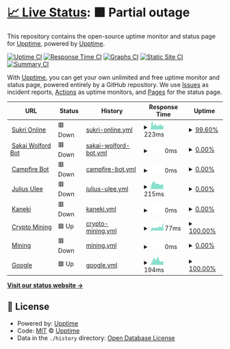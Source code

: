 # [📈 Live Status](https://upptime.github.io/upptime): <!--live status--> **🟧 Partial outage**

This repository contains the open-source uptime monitor and status page for [Upptime](https://upptime.js.org), powered by [Upptime](https://github.com/upptime/upptime).

[![Uptime CI](https://github.com/azrielbsi/monitor/workflows/Uptime%20CI/badge.svg)](https://github.com/azrielbsi/monitor/actions?query=workflow%3A%22Uptime+CI%22)
[![Response Time CI](https://github.com/azrielbsi/monitor/workflows/Response%20Time%20CI/badge.svg)](https://github.com/azrielbsi/monitor/actions?query=workflow%3A%22Response+Time+CI%22)
[![Graphs CI](https://github.com/azrielbsi/monitor/workflows/Graphs%20CI/badge.svg)](https://github.com/azrielbsi/monitor/actions?query=workflow%3A%22Graphs+CI%22)
[![Static Site CI](https://github.com/azrielbsi/monitor/workflows/Static%20Site%20CI/badge.svg)](https://github.com/azrielbsi/monitor/actions?query=workflow%3A%22Static+Site+CI%22)
[![Summary CI](https://github.com/azrielbsi/monitor/workflows/Summary%20CI/badge.svg)](https://github.com/azrielbsi/monitor/actions?query=workflow%3A%22Summary+CI%22)

With [Upptime](https://upptime.js.org), you can get your own unlimited and free uptime monitor and status page, powered entirely by a GitHub repository. We use [Issues](https://github.com/upptime/upptime/issues) as incident reports, [Actions](https://github.com/azrielbsi/monitor/actions) as uptime monitors, and [Pages](https://upptime.github.io/upptime) for the status page.

<!--start: status pages-->
<!-- This summary is generated by Upptime (https://github.com/upptime/upptime) -->
<!-- Do not edit this manually, your changes will be overwritten -->
<!-- prettier-ignore -->
| URL | Status | History | Response Time | Uptime |
| --- | ------ | ------- | ------------- | ------ |
| <img alt="" src="https://assets-global.website-files.com/6257adef93867e50d84d30e2/636e0a6a49cf127bf92de1e2_icon_clyde_blurple_RGB.png" height="13"> [Sukri Online](https://discord-aklx.onrender.com/) | 🟥 Down | [sukri-online.yml](https://github.com/azrielbsi/monitor/commits/HEAD/history/sukri-online.yml) | <details><summary><img alt="Response time graph" src="./graphs/sukri-online/response-time-week.png" height="20"> 223ms</summary><br><a href="https://azrielbsi.github.io/monitor/history/sukri-online"><img alt="Response time 1649" src="https://img.shields.io/endpoint?url=https%3A%2F%2Fraw.githubusercontent.com%2Fazrielbsi%2Fmonitor%2FHEAD%2Fapi%2Fsukri-online%2Fresponse-time.json"></a><br><a href="https://azrielbsi.github.io/monitor/history/sukri-online"><img alt="24-hour response time 205" src="https://img.shields.io/endpoint?url=https%3A%2F%2Fraw.githubusercontent.com%2Fazrielbsi%2Fmonitor%2FHEAD%2Fapi%2Fsukri-online%2Fresponse-time-day.json"></a><br><a href="https://azrielbsi.github.io/monitor/history/sukri-online"><img alt="7-day response time 223" src="https://img.shields.io/endpoint?url=https%3A%2F%2Fraw.githubusercontent.com%2Fazrielbsi%2Fmonitor%2FHEAD%2Fapi%2Fsukri-online%2Fresponse-time-week.json"></a><br><a href="https://azrielbsi.github.io/monitor/history/sukri-online"><img alt="30-day response time 783" src="https://img.shields.io/endpoint?url=https%3A%2F%2Fraw.githubusercontent.com%2Fazrielbsi%2Fmonitor%2FHEAD%2Fapi%2Fsukri-online%2Fresponse-time-month.json"></a><br><a href="https://azrielbsi.github.io/monitor/history/sukri-online"><img alt="1-year response time 1649" src="https://img.shields.io/endpoint?url=https%3A%2F%2Fraw.githubusercontent.com%2Fazrielbsi%2Fmonitor%2FHEAD%2Fapi%2Fsukri-online%2Fresponse-time-year.json"></a></details> | <details><summary><a href="https://azrielbsi.github.io/monitor/history/sukri-online">99.60%</a></summary><a href="https://azrielbsi.github.io/monitor/history/sukri-online"><img alt="All-time uptime 98.89%" src="https://img.shields.io/endpoint?url=https%3A%2F%2Fraw.githubusercontent.com%2Fazrielbsi%2Fmonitor%2FHEAD%2Fapi%2Fsukri-online%2Fuptime.json"></a><br><a href="https://azrielbsi.github.io/monitor/history/sukri-online"><img alt="24-hour uptime 99.99%" src="https://img.shields.io/endpoint?url=https%3A%2F%2Fraw.githubusercontent.com%2Fazrielbsi%2Fmonitor%2FHEAD%2Fapi%2Fsukri-online%2Fuptime-day.json"></a><br><a href="https://azrielbsi.github.io/monitor/history/sukri-online"><img alt="7-day uptime 99.60%" src="https://img.shields.io/endpoint?url=https%3A%2F%2Fraw.githubusercontent.com%2Fazrielbsi%2Fmonitor%2FHEAD%2Fapi%2Fsukri-online%2Fuptime-week.json"></a><br><a href="https://azrielbsi.github.io/monitor/history/sukri-online"><img alt="30-day uptime 98.65%" src="https://img.shields.io/endpoint?url=https%3A%2F%2Fraw.githubusercontent.com%2Fazrielbsi%2Fmonitor%2FHEAD%2Fapi%2Fsukri-online%2Fuptime-month.json"></a><br><a href="https://azrielbsi.github.io/monitor/history/sukri-online"><img alt="1-year uptime 98.89%" src="https://img.shields.io/endpoint?url=https%3A%2F%2Fraw.githubusercontent.com%2Fazrielbsi%2Fmonitor%2FHEAD%2Fapi%2Fsukri-online%2Fuptime-year.json"></a></details>
| <img alt="" src="https://assets-global.website-files.com/6257adef93867e50d84d30e2/636e0a6a49cf127bf92de1e2_icon_clyde_blurple_RGB.png" height="13"> [Sakai Wolford Bot](https://57807cee-a496-49db-810c-9184cf7f0693-00-7nhexelkttqj.asia-a.replit.dev/) | 🟥 Down | [sakai-wolford-bot.yml](https://github.com/azrielbsi/monitor/commits/HEAD/history/sakai-wolford-bot.yml) | <details><summary><img alt="Response time graph" src="./graphs/sakai-wolford-bot/response-time-week.png" height="20"> 0ms</summary><br><a href="https://azrielbsi.github.io/monitor/history/sakai-wolford-bot"><img alt="Response time 3847" src="https://img.shields.io/endpoint?url=https%3A%2F%2Fraw.githubusercontent.com%2Fazrielbsi%2Fmonitor%2FHEAD%2Fapi%2Fsakai-wolford-bot%2Fresponse-time.json"></a><br><a href="https://azrielbsi.github.io/monitor/history/sakai-wolford-bot"><img alt="24-hour response time 0" src="https://img.shields.io/endpoint?url=https%3A%2F%2Fraw.githubusercontent.com%2Fazrielbsi%2Fmonitor%2FHEAD%2Fapi%2Fsakai-wolford-bot%2Fresponse-time-day.json"></a><br><a href="https://azrielbsi.github.io/monitor/history/sakai-wolford-bot"><img alt="7-day response time 0" src="https://img.shields.io/endpoint?url=https%3A%2F%2Fraw.githubusercontent.com%2Fazrielbsi%2Fmonitor%2FHEAD%2Fapi%2Fsakai-wolford-bot%2Fresponse-time-week.json"></a><br><a href="https://azrielbsi.github.io/monitor/history/sakai-wolford-bot"><img alt="30-day response time 0" src="https://img.shields.io/endpoint?url=https%3A%2F%2Fraw.githubusercontent.com%2Fazrielbsi%2Fmonitor%2FHEAD%2Fapi%2Fsakai-wolford-bot%2Fresponse-time-month.json"></a><br><a href="https://azrielbsi.github.io/monitor/history/sakai-wolford-bot"><img alt="1-year response time 3847" src="https://img.shields.io/endpoint?url=https%3A%2F%2Fraw.githubusercontent.com%2Fazrielbsi%2Fmonitor%2FHEAD%2Fapi%2Fsakai-wolford-bot%2Fresponse-time-year.json"></a></details> | <details><summary><a href="https://azrielbsi.github.io/monitor/history/sakai-wolford-bot">0.00%</a></summary><a href="https://azrielbsi.github.io/monitor/history/sakai-wolford-bot"><img alt="All-time uptime 36.71%" src="https://img.shields.io/endpoint?url=https%3A%2F%2Fraw.githubusercontent.com%2Fazrielbsi%2Fmonitor%2FHEAD%2Fapi%2Fsakai-wolford-bot%2Fuptime.json"></a><br><a href="https://azrielbsi.github.io/monitor/history/sakai-wolford-bot"><img alt="24-hour uptime 0.00%" src="https://img.shields.io/endpoint?url=https%3A%2F%2Fraw.githubusercontent.com%2Fazrielbsi%2Fmonitor%2FHEAD%2Fapi%2Fsakai-wolford-bot%2Fuptime-day.json"></a><br><a href="https://azrielbsi.github.io/monitor/history/sakai-wolford-bot"><img alt="7-day uptime 0.00%" src="https://img.shields.io/endpoint?url=https%3A%2F%2Fraw.githubusercontent.com%2Fazrielbsi%2Fmonitor%2FHEAD%2Fapi%2Fsakai-wolford-bot%2Fuptime-week.json"></a><br><a href="https://azrielbsi.github.io/monitor/history/sakai-wolford-bot"><img alt="30-day uptime 1.38%" src="https://img.shields.io/endpoint?url=https%3A%2F%2Fraw.githubusercontent.com%2Fazrielbsi%2Fmonitor%2FHEAD%2Fapi%2Fsakai-wolford-bot%2Fuptime-month.json"></a><br><a href="https://azrielbsi.github.io/monitor/history/sakai-wolford-bot"><img alt="1-year uptime 36.71%" src="https://img.shields.io/endpoint?url=https%3A%2F%2Fraw.githubusercontent.com%2Fazrielbsi%2Fmonitor%2FHEAD%2Fapi%2Fsakai-wolford-bot%2Fuptime-year.json"></a></details>
| <img alt="" src="https://assets-global.website-files.com/6257adef93867e50d84d30e2/636e0a6a49cf127bf92de1e2_icon_clyde_blurple_RGB.png" height="13"> [Campfire Bot](https://5b57c515-340b-481a-b291-3d1ea462d78c-00-3drjkasxmuaz6.asia-b.replit.dev/) | 🟥 Down | [campfire-bot.yml](https://github.com/azrielbsi/monitor/commits/HEAD/history/campfire-bot.yml) | <details><summary><img alt="Response time graph" src="./graphs/campfire-bot/response-time-week.png" height="20"> 0ms</summary><br><a href="https://azrielbsi.github.io/monitor/history/campfire-bot"><img alt="Response time 1051" src="https://img.shields.io/endpoint?url=https%3A%2F%2Fraw.githubusercontent.com%2Fazrielbsi%2Fmonitor%2FHEAD%2Fapi%2Fcampfire-bot%2Fresponse-time.json"></a><br><a href="https://azrielbsi.github.io/monitor/history/campfire-bot"><img alt="24-hour response time 0" src="https://img.shields.io/endpoint?url=https%3A%2F%2Fraw.githubusercontent.com%2Fazrielbsi%2Fmonitor%2FHEAD%2Fapi%2Fcampfire-bot%2Fresponse-time-day.json"></a><br><a href="https://azrielbsi.github.io/monitor/history/campfire-bot"><img alt="7-day response time 0" src="https://img.shields.io/endpoint?url=https%3A%2F%2Fraw.githubusercontent.com%2Fazrielbsi%2Fmonitor%2FHEAD%2Fapi%2Fcampfire-bot%2Fresponse-time-week.json"></a><br><a href="https://azrielbsi.github.io/monitor/history/campfire-bot"><img alt="30-day response time 0" src="https://img.shields.io/endpoint?url=https%3A%2F%2Fraw.githubusercontent.com%2Fazrielbsi%2Fmonitor%2FHEAD%2Fapi%2Fcampfire-bot%2Fresponse-time-month.json"></a><br><a href="https://azrielbsi.github.io/monitor/history/campfire-bot"><img alt="1-year response time 1051" src="https://img.shields.io/endpoint?url=https%3A%2F%2Fraw.githubusercontent.com%2Fazrielbsi%2Fmonitor%2FHEAD%2Fapi%2Fcampfire-bot%2Fresponse-time-year.json"></a></details> | <details><summary><a href="https://azrielbsi.github.io/monitor/history/campfire-bot">0.00%</a></summary><a href="https://azrielbsi.github.io/monitor/history/campfire-bot"><img alt="All-time uptime 0.66%" src="https://img.shields.io/endpoint?url=https%3A%2F%2Fraw.githubusercontent.com%2Fazrielbsi%2Fmonitor%2FHEAD%2Fapi%2Fcampfire-bot%2Fuptime.json"></a><br><a href="https://azrielbsi.github.io/monitor/history/campfire-bot"><img alt="24-hour uptime 0.00%" src="https://img.shields.io/endpoint?url=https%3A%2F%2Fraw.githubusercontent.com%2Fazrielbsi%2Fmonitor%2FHEAD%2Fapi%2Fcampfire-bot%2Fuptime-day.json"></a><br><a href="https://azrielbsi.github.io/monitor/history/campfire-bot"><img alt="7-day uptime 0.00%" src="https://img.shields.io/endpoint?url=https%3A%2F%2Fraw.githubusercontent.com%2Fazrielbsi%2Fmonitor%2FHEAD%2Fapi%2Fcampfire-bot%2Fuptime-week.json"></a><br><a href="https://azrielbsi.github.io/monitor/history/campfire-bot"><img alt="30-day uptime 1.38%" src="https://img.shields.io/endpoint?url=https%3A%2F%2Fraw.githubusercontent.com%2Fazrielbsi%2Fmonitor%2FHEAD%2Fapi%2Fcampfire-bot%2Fuptime-month.json"></a><br><a href="https://azrielbsi.github.io/monitor/history/campfire-bot"><img alt="1-year uptime 0.66%" src="https://img.shields.io/endpoint?url=https%3A%2F%2Fraw.githubusercontent.com%2Fazrielbsi%2Fmonitor%2FHEAD%2Fapi%2Fcampfire-bot%2Fuptime-year.json"></a></details>
| <img alt="" src="https://assets-global.website-files.com/6257adef93867e50d84d30e2/636e0a6a49cf127bf92de1e2_icon_clyde_blurple_RGB.png" height="13"> [Julius Ulee](https://discord-wcq0.onrender.com/) | 🟥 Down | [julius-ulee.yml](https://github.com/azrielbsi/monitor/commits/HEAD/history/julius-ulee.yml) | <details><summary><img alt="Response time graph" src="./graphs/julius-ulee/response-time-week.png" height="20"> 215ms</summary><br><a href="https://azrielbsi.github.io/monitor/history/julius-ulee"><img alt="Response time 353" src="https://img.shields.io/endpoint?url=https%3A%2F%2Fraw.githubusercontent.com%2Fazrielbsi%2Fmonitor%2FHEAD%2Fapi%2Fjulius-ulee%2Fresponse-time.json"></a><br><a href="https://azrielbsi.github.io/monitor/history/julius-ulee"><img alt="24-hour response time 203" src="https://img.shields.io/endpoint?url=https%3A%2F%2Fraw.githubusercontent.com%2Fazrielbsi%2Fmonitor%2FHEAD%2Fapi%2Fjulius-ulee%2Fresponse-time-day.json"></a><br><a href="https://azrielbsi.github.io/monitor/history/julius-ulee"><img alt="7-day response time 215" src="https://img.shields.io/endpoint?url=https%3A%2F%2Fraw.githubusercontent.com%2Fazrielbsi%2Fmonitor%2FHEAD%2Fapi%2Fjulius-ulee%2Fresponse-time-week.json"></a><br><a href="https://azrielbsi.github.io/monitor/history/julius-ulee"><img alt="30-day response time 211" src="https://img.shields.io/endpoint?url=https%3A%2F%2Fraw.githubusercontent.com%2Fazrielbsi%2Fmonitor%2FHEAD%2Fapi%2Fjulius-ulee%2Fresponse-time-month.json"></a><br><a href="https://azrielbsi.github.io/monitor/history/julius-ulee"><img alt="1-year response time 353" src="https://img.shields.io/endpoint?url=https%3A%2F%2Fraw.githubusercontent.com%2Fazrielbsi%2Fmonitor%2FHEAD%2Fapi%2Fjulius-ulee%2Fresponse-time-year.json"></a></details> | <details><summary><a href="https://azrielbsi.github.io/monitor/history/julius-ulee">0.00%</a></summary><a href="https://azrielbsi.github.io/monitor/history/julius-ulee"><img alt="All-time uptime 22.08%" src="https://img.shields.io/endpoint?url=https%3A%2F%2Fraw.githubusercontent.com%2Fazrielbsi%2Fmonitor%2FHEAD%2Fapi%2Fjulius-ulee%2Fuptime.json"></a><br><a href="https://azrielbsi.github.io/monitor/history/julius-ulee"><img alt="24-hour uptime 0.00%" src="https://img.shields.io/endpoint?url=https%3A%2F%2Fraw.githubusercontent.com%2Fazrielbsi%2Fmonitor%2FHEAD%2Fapi%2Fjulius-ulee%2Fuptime-day.json"></a><br><a href="https://azrielbsi.github.io/monitor/history/julius-ulee"><img alt="7-day uptime 0.00%" src="https://img.shields.io/endpoint?url=https%3A%2F%2Fraw.githubusercontent.com%2Fazrielbsi%2Fmonitor%2FHEAD%2Fapi%2Fjulius-ulee%2Fuptime-week.json"></a><br><a href="https://azrielbsi.github.io/monitor/history/julius-ulee"><img alt="30-day uptime 1.38%" src="https://img.shields.io/endpoint?url=https%3A%2F%2Fraw.githubusercontent.com%2Fazrielbsi%2Fmonitor%2FHEAD%2Fapi%2Fjulius-ulee%2Fuptime-month.json"></a><br><a href="https://azrielbsi.github.io/monitor/history/julius-ulee"><img alt="1-year uptime 22.08%" src="https://img.shields.io/endpoint?url=https%3A%2F%2Fraw.githubusercontent.com%2Fazrielbsi%2Fmonitor%2FHEAD%2Fapi%2Fjulius-ulee%2Fuptime-year.json"></a></details>
| <img alt="" src="https://assets-global.website-files.com/6257adef93867e50d84d30e2/636e0a6a49cf127bf92de1e2_icon_clyde_blurple_RGB.png" height="13"> [Kaneki](https://be629709-0eea-4d63-bd46-443d2e3f9155-00-23yhfejug3idi.asia-b.replit.dev/) | 🟥 Down | [kaneki.yml](https://github.com/azrielbsi/monitor/commits/HEAD/history/kaneki.yml) | <details><summary><img alt="Response time graph" src="./graphs/kaneki/response-time-week.png" height="20"> 0ms</summary><br><a href="https://azrielbsi.github.io/monitor/history/kaneki"><img alt="Response time 1047" src="https://img.shields.io/endpoint?url=https%3A%2F%2Fraw.githubusercontent.com%2Fazrielbsi%2Fmonitor%2FHEAD%2Fapi%2Fkaneki%2Fresponse-time.json"></a><br><a href="https://azrielbsi.github.io/monitor/history/kaneki"><img alt="24-hour response time 0" src="https://img.shields.io/endpoint?url=https%3A%2F%2Fraw.githubusercontent.com%2Fazrielbsi%2Fmonitor%2FHEAD%2Fapi%2Fkaneki%2Fresponse-time-day.json"></a><br><a href="https://azrielbsi.github.io/monitor/history/kaneki"><img alt="7-day response time 0" src="https://img.shields.io/endpoint?url=https%3A%2F%2Fraw.githubusercontent.com%2Fazrielbsi%2Fmonitor%2FHEAD%2Fapi%2Fkaneki%2Fresponse-time-week.json"></a><br><a href="https://azrielbsi.github.io/monitor/history/kaneki"><img alt="30-day response time 0" src="https://img.shields.io/endpoint?url=https%3A%2F%2Fraw.githubusercontent.com%2Fazrielbsi%2Fmonitor%2FHEAD%2Fapi%2Fkaneki%2Fresponse-time-month.json"></a><br><a href="https://azrielbsi.github.io/monitor/history/kaneki"><img alt="1-year response time 1047" src="https://img.shields.io/endpoint?url=https%3A%2F%2Fraw.githubusercontent.com%2Fazrielbsi%2Fmonitor%2FHEAD%2Fapi%2Fkaneki%2Fresponse-time-year.json"></a></details> | <details><summary><a href="https://azrielbsi.github.io/monitor/history/kaneki">0.00%</a></summary><a href="https://azrielbsi.github.io/monitor/history/kaneki"><img alt="All-time uptime 0.51%" src="https://img.shields.io/endpoint?url=https%3A%2F%2Fraw.githubusercontent.com%2Fazrielbsi%2Fmonitor%2FHEAD%2Fapi%2Fkaneki%2Fuptime.json"></a><br><a href="https://azrielbsi.github.io/monitor/history/kaneki"><img alt="24-hour uptime 0.00%" src="https://img.shields.io/endpoint?url=https%3A%2F%2Fraw.githubusercontent.com%2Fazrielbsi%2Fmonitor%2FHEAD%2Fapi%2Fkaneki%2Fuptime-day.json"></a><br><a href="https://azrielbsi.github.io/monitor/history/kaneki"><img alt="7-day uptime 0.00%" src="https://img.shields.io/endpoint?url=https%3A%2F%2Fraw.githubusercontent.com%2Fazrielbsi%2Fmonitor%2FHEAD%2Fapi%2Fkaneki%2Fuptime-week.json"></a><br><a href="https://azrielbsi.github.io/monitor/history/kaneki"><img alt="30-day uptime 1.38%" src="https://img.shields.io/endpoint?url=https%3A%2F%2Fraw.githubusercontent.com%2Fazrielbsi%2Fmonitor%2FHEAD%2Fapi%2Fkaneki%2Fuptime-month.json"></a><br><a href="https://azrielbsi.github.io/monitor/history/kaneki"><img alt="1-year uptime 0.51%" src="https://img.shields.io/endpoint?url=https%3A%2F%2Fraw.githubusercontent.com%2Fazrielbsi%2Fmonitor%2FHEAD%2Fapi%2Fkaneki%2Fuptime-year.json"></a></details>
| <img alt="" src="https://upload.wikimedia.org/wikipedia/commons/thumb/4/46/Bitcoin.svg/1200px-Bitcoin.svg.png" height="13"> [Crypto Mining](https://julius-ulee.github.io/Crypto-Mining/) | 🟩 Up | [crypto-mining.yml](https://github.com/azrielbsi/monitor/commits/HEAD/history/crypto-mining.yml) | <details><summary><img alt="Response time graph" src="./graphs/crypto-mining/response-time-week.png" height="20"> 77ms</summary><br><a href="https://azrielbsi.github.io/monitor/history/crypto-mining"><img alt="Response time 95" src="https://img.shields.io/endpoint?url=https%3A%2F%2Fraw.githubusercontent.com%2Fazrielbsi%2Fmonitor%2FHEAD%2Fapi%2Fcrypto-mining%2Fresponse-time.json"></a><br><a href="https://azrielbsi.github.io/monitor/history/crypto-mining"><img alt="24-hour response time 167" src="https://img.shields.io/endpoint?url=https%3A%2F%2Fraw.githubusercontent.com%2Fazrielbsi%2Fmonitor%2FHEAD%2Fapi%2Fcrypto-mining%2Fresponse-time-day.json"></a><br><a href="https://azrielbsi.github.io/monitor/history/crypto-mining"><img alt="7-day response time 77" src="https://img.shields.io/endpoint?url=https%3A%2F%2Fraw.githubusercontent.com%2Fazrielbsi%2Fmonitor%2FHEAD%2Fapi%2Fcrypto-mining%2Fresponse-time-week.json"></a><br><a href="https://azrielbsi.github.io/monitor/history/crypto-mining"><img alt="30-day response time 78" src="https://img.shields.io/endpoint?url=https%3A%2F%2Fraw.githubusercontent.com%2Fazrielbsi%2Fmonitor%2FHEAD%2Fapi%2Fcrypto-mining%2Fresponse-time-month.json"></a><br><a href="https://azrielbsi.github.io/monitor/history/crypto-mining"><img alt="1-year response time 95" src="https://img.shields.io/endpoint?url=https%3A%2F%2Fraw.githubusercontent.com%2Fazrielbsi%2Fmonitor%2FHEAD%2Fapi%2Fcrypto-mining%2Fresponse-time-year.json"></a></details> | <details><summary><a href="https://azrielbsi.github.io/monitor/history/crypto-mining">100.00%</a></summary><a href="https://azrielbsi.github.io/monitor/history/crypto-mining"><img alt="All-time uptime 100.00%" src="https://img.shields.io/endpoint?url=https%3A%2F%2Fraw.githubusercontent.com%2Fazrielbsi%2Fmonitor%2FHEAD%2Fapi%2Fcrypto-mining%2Fuptime.json"></a><br><a href="https://azrielbsi.github.io/monitor/history/crypto-mining"><img alt="24-hour uptime 100.00%" src="https://img.shields.io/endpoint?url=https%3A%2F%2Fraw.githubusercontent.com%2Fazrielbsi%2Fmonitor%2FHEAD%2Fapi%2Fcrypto-mining%2Fuptime-day.json"></a><br><a href="https://azrielbsi.github.io/monitor/history/crypto-mining"><img alt="7-day uptime 100.00%" src="https://img.shields.io/endpoint?url=https%3A%2F%2Fraw.githubusercontent.com%2Fazrielbsi%2Fmonitor%2FHEAD%2Fapi%2Fcrypto-mining%2Fuptime-week.json"></a><br><a href="https://azrielbsi.github.io/monitor/history/crypto-mining"><img alt="30-day uptime 100.00%" src="https://img.shields.io/endpoint?url=https%3A%2F%2Fraw.githubusercontent.com%2Fazrielbsi%2Fmonitor%2FHEAD%2Fapi%2Fcrypto-mining%2Fuptime-month.json"></a><br><a href="https://azrielbsi.github.io/monitor/history/crypto-mining"><img alt="1-year uptime 100.00%" src="https://img.shields.io/endpoint?url=https%3A%2F%2Fraw.githubusercontent.com%2Fazrielbsi%2Fmonitor%2FHEAD%2Fapi%2Fcrypto-mining%2Fuptime-year.json"></a></details>
| <img alt="" src="https://upload.wikimedia.org/wikipedia/commons/thumb/4/46/Bitcoin.svg/1200px-Bitcoin.svg.png" height="13"> [Mining](https://2a322b58-c4d5-4718-8f29-9baca79dba90-00-111j4rb63cnxg.asia-b.replit.dev/) | 🟥 Down | [mining.yml](https://github.com/azrielbsi/monitor/commits/HEAD/history/mining.yml) | <details><summary><img alt="Response time graph" src="./graphs/mining/response-time-week.png" height="20"> 0ms</summary><br><a href="https://azrielbsi.github.io/monitor/history/mining"><img alt="Response time 1667" src="https://img.shields.io/endpoint?url=https%3A%2F%2Fraw.githubusercontent.com%2Fazrielbsi%2Fmonitor%2FHEAD%2Fapi%2Fmining%2Fresponse-time.json"></a><br><a href="https://azrielbsi.github.io/monitor/history/mining"><img alt="24-hour response time 0" src="https://img.shields.io/endpoint?url=https%3A%2F%2Fraw.githubusercontent.com%2Fazrielbsi%2Fmonitor%2FHEAD%2Fapi%2Fmining%2Fresponse-time-day.json"></a><br><a href="https://azrielbsi.github.io/monitor/history/mining"><img alt="7-day response time 0" src="https://img.shields.io/endpoint?url=https%3A%2F%2Fraw.githubusercontent.com%2Fazrielbsi%2Fmonitor%2FHEAD%2Fapi%2Fmining%2Fresponse-time-week.json"></a><br><a href="https://azrielbsi.github.io/monitor/history/mining"><img alt="30-day response time 0" src="https://img.shields.io/endpoint?url=https%3A%2F%2Fraw.githubusercontent.com%2Fazrielbsi%2Fmonitor%2FHEAD%2Fapi%2Fmining%2Fresponse-time-month.json"></a><br><a href="https://azrielbsi.github.io/monitor/history/mining"><img alt="1-year response time 1667" src="https://img.shields.io/endpoint?url=https%3A%2F%2Fraw.githubusercontent.com%2Fazrielbsi%2Fmonitor%2FHEAD%2Fapi%2Fmining%2Fresponse-time-year.json"></a></details> | <details><summary><a href="https://azrielbsi.github.io/monitor/history/mining">0.00%</a></summary><a href="https://azrielbsi.github.io/monitor/history/mining"><img alt="All-time uptime 44.41%" src="https://img.shields.io/endpoint?url=https%3A%2F%2Fraw.githubusercontent.com%2Fazrielbsi%2Fmonitor%2FHEAD%2Fapi%2Fmining%2Fuptime.json"></a><br><a href="https://azrielbsi.github.io/monitor/history/mining"><img alt="24-hour uptime 0.00%" src="https://img.shields.io/endpoint?url=https%3A%2F%2Fraw.githubusercontent.com%2Fazrielbsi%2Fmonitor%2FHEAD%2Fapi%2Fmining%2Fuptime-day.json"></a><br><a href="https://azrielbsi.github.io/monitor/history/mining"><img alt="7-day uptime 0.00%" src="https://img.shields.io/endpoint?url=https%3A%2F%2Fraw.githubusercontent.com%2Fazrielbsi%2Fmonitor%2FHEAD%2Fapi%2Fmining%2Fuptime-week.json"></a><br><a href="https://azrielbsi.github.io/monitor/history/mining"><img alt="30-day uptime 1.38%" src="https://img.shields.io/endpoint?url=https%3A%2F%2Fraw.githubusercontent.com%2Fazrielbsi%2Fmonitor%2FHEAD%2Fapi%2Fmining%2Fuptime-month.json"></a><br><a href="https://azrielbsi.github.io/monitor/history/mining"><img alt="1-year uptime 44.41%" src="https://img.shields.io/endpoint?url=https%3A%2F%2Fraw.githubusercontent.com%2Fazrielbsi%2Fmonitor%2FHEAD%2Fapi%2Fmining%2Fuptime-year.json"></a></details>
| <img alt="" src="https://icons.duckduckgo.com/ip3/google.com.ico" height="13"> [Google](https://google.com) | 🟩 Up | [google.yml](https://github.com/azrielbsi/monitor/commits/HEAD/history/google.yml) | <details><summary><img alt="Response time graph" src="./graphs/google/response-time-week.png" height="20"> 194ms</summary><br><a href="https://azrielbsi.github.io/monitor/history/google"><img alt="Response time 163" src="https://img.shields.io/endpoint?url=https%3A%2F%2Fraw.githubusercontent.com%2Fazrielbsi%2Fmonitor%2FHEAD%2Fapi%2Fgoogle%2Fresponse-time.json"></a><br><a href="https://azrielbsi.github.io/monitor/history/google"><img alt="24-hour response time 156" src="https://img.shields.io/endpoint?url=https%3A%2F%2Fraw.githubusercontent.com%2Fazrielbsi%2Fmonitor%2FHEAD%2Fapi%2Fgoogle%2Fresponse-time-day.json"></a><br><a href="https://azrielbsi.github.io/monitor/history/google"><img alt="7-day response time 194" src="https://img.shields.io/endpoint?url=https%3A%2F%2Fraw.githubusercontent.com%2Fazrielbsi%2Fmonitor%2FHEAD%2Fapi%2Fgoogle%2Fresponse-time-week.json"></a><br><a href="https://azrielbsi.github.io/monitor/history/google"><img alt="30-day response time 178" src="https://img.shields.io/endpoint?url=https%3A%2F%2Fraw.githubusercontent.com%2Fazrielbsi%2Fmonitor%2FHEAD%2Fapi%2Fgoogle%2Fresponse-time-month.json"></a><br><a href="https://azrielbsi.github.io/monitor/history/google"><img alt="1-year response time 163" src="https://img.shields.io/endpoint?url=https%3A%2F%2Fraw.githubusercontent.com%2Fazrielbsi%2Fmonitor%2FHEAD%2Fapi%2Fgoogle%2Fresponse-time-year.json"></a></details> | <details><summary><a href="https://azrielbsi.github.io/monitor/history/google">100.00%</a></summary><a href="https://azrielbsi.github.io/monitor/history/google"><img alt="All-time uptime 99.99%" src="https://img.shields.io/endpoint?url=https%3A%2F%2Fraw.githubusercontent.com%2Fazrielbsi%2Fmonitor%2FHEAD%2Fapi%2Fgoogle%2Fuptime.json"></a><br><a href="https://azrielbsi.github.io/monitor/history/google"><img alt="24-hour uptime 100.00%" src="https://img.shields.io/endpoint?url=https%3A%2F%2Fraw.githubusercontent.com%2Fazrielbsi%2Fmonitor%2FHEAD%2Fapi%2Fgoogle%2Fuptime-day.json"></a><br><a href="https://azrielbsi.github.io/monitor/history/google"><img alt="7-day uptime 100.00%" src="https://img.shields.io/endpoint?url=https%3A%2F%2Fraw.githubusercontent.com%2Fazrielbsi%2Fmonitor%2FHEAD%2Fapi%2Fgoogle%2Fuptime-week.json"></a><br><a href="https://azrielbsi.github.io/monitor/history/google"><img alt="30-day uptime 100.00%" src="https://img.shields.io/endpoint?url=https%3A%2F%2Fraw.githubusercontent.com%2Fazrielbsi%2Fmonitor%2FHEAD%2Fapi%2Fgoogle%2Fuptime-month.json"></a><br><a href="https://azrielbsi.github.io/monitor/history/google"><img alt="1-year uptime 99.99%" src="https://img.shields.io/endpoint?url=https%3A%2F%2Fraw.githubusercontent.com%2Fazrielbsi%2Fmonitor%2FHEAD%2Fapi%2Fgoogle%2Fuptime-year.json"></a></details>

<!--end: status pages-->

[**Visit our status website →**](https://upptime.github.io/upptime)

## 📄 License

- Powered by: [Upptime](https://github.com/upptime/upptime)
- Code: [MIT](./LICENSE) © [Upptime](https://upptime.js.org)
- Data in the `./history` directory: [Open Database License](https://opendatacommons.org/licenses/odbl/1-0/)
